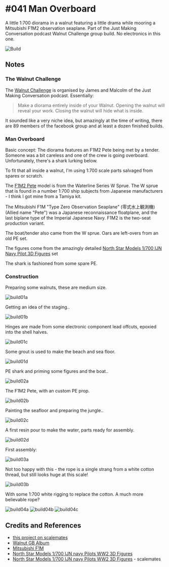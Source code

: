 # #041 Man Overboard

A little 1:700 diorama in a walnut featuring a little drama while mooring a Mitsubishi F1M2 observation seaplane. Part of the Just Making Conversation podcast Walnut Challenge group build. No electronics in this one.

![Build](./assets/Overboard_build.jpg?raw=true)

## Notes

### The Walnut Challenge

The
[Walnut Challenge](https://www.buymeacoffee.com/jmcpodcast/walnut-challenge-coming)
is organised by James and Malcolm of the Just Making Conversation podcast. Essentially:

> Make a diorama entirely inside of your Walnut. Opening the walnut will reveal your work. Closing the walnut will hide what is inside.

It sounded like a very niche idea, but amazingly at the time of writing, there are 89 members of the facebook group and at least a dozen finished builds.

### Man Overboard

Basic concept: The diorama features an F1M2 Pete being met by a tender. Someone was a bit careless and one of the crew is going overboard. Unfortunately, there's a shark lurking below.

To fit that all inside a walnut, I'm using 1:700 scale parts salvaged from spares or scratch.

The [F1M2 Pete](https://en.wikipedia.org/wiki/Mitsubishi_F1M) model is from the Waterline Series W Sprue.
The W sprue that is found in a number 1:700 ship subjects from Japanese manufacturers - I think I got mine from a Tamiya kit.

The Mitsubishi F1M "Type Zero Observation Seaplane" (零式水上観測機) (Allied name "Pete") was a Japanese reconnaissance floatplane, and the last biplane type of the Imperial Japanese Navy. F1M2 is the two-seat production variant.

The boat/tender also came from the W sprue. Oars are left-overs from an old PE set.

The figures come from the amazingly detailed [North Star Models 1/700 IJN Navy Pilot 3D Figures](https://northstarmodels.com/product/1700-ijn-navy-pilots-ww2-3d-figures/) set

The shark is fashioned from some spare PE.

### Construction

Preparing some walnuts, these are medium size.

![build01a](./assets/build01a.jpg?raw=true)

Getting an idea of the staging..

![build01b](./assets/build01b.jpg?raw=true)

Hinges are made from some electronic component lead offcuts, epoxied into the shell halves.

![build01c](./assets/build01c.jpg?raw=true)

Some grout is used to make the beach and sea floor.

![build01d](./assets/build01d.jpg?raw=true)

PE shark and priming some figures and the boat..

![build02a](./assets/build02a.jpg?raw=true)

The F1M2 Pete, with an custom PE prop.

![build02b](./assets/build02b.jpg?raw=true)

Painting the seafloor and preparing the jungle..

![build02c](./assets/build02c.jpg?raw=true)

A first resin pour to make the water, parts ready for assembly.

![build02d](./assets/build02d.jpg?raw=true)

First assembly:

![build03a](./assets/build03a.jpg?raw=true)

Not too happy with this - the rope is a single strang from a white cotton thread, but still looks huge at this scale!

![build03b](./assets/build03b.jpg?raw=true)

With some 1:700 white rigging to replace the cotton. A much more believable rope?

![build04a](./assets/build04a.jpg?raw=true)
![build04b](./assets/build04b.jpg?raw=true)
![build04c](./assets/build04c.jpg?raw=true)

## Credits and References

* [this project on scalemates](https://www.scalemates.com/profiles/mate.php?id=74137&p=projects&project=125020)
* [Walnut GB Album](https://www.facebook.com/media/set/?set=oa.3155269641407893&type=3)
* [Mitsubishi F1M](https://en.wikipedia.org/wiki/Mitsubishi_F1M)
* [North Star Models 1/700 IJN navy Pilots WW2 3D Figures](https://northstarmodels.com/product/1700-ijn-navy-pilots-ww2-3d-figures/)
* [North Star Models 1/700 IJN navy Pilots WW2 3D Figures](https://www.scalemates.com/kits/north-star-models-nsa700516-ijn-navy-pilots-ww2-3d-figures--1194651) - scalemates
